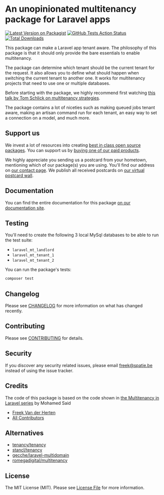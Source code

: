 # An unopinionated multitenancy package for Laravel apps

[![Latest Version on Packagist](https://img.shields.io/packagist/v/spatie/laravel-multitenancy.svg?style=flat-square)](https://packagist.org/packages/spatie/laravel-multitenancy)
[![GitHub Tests Action Status](https://img.shields.io/github/workflow/status/spatie/laravel-multitenancy/run-tests?label=tests)](https://github.com/spatie/:package_name/actions?query=workflow%3Arun-tests+branch%3Amaster)
[![Total Downloads](https://img.shields.io/packagist/dt/spatie/laravel-multitenancy.svg?style=flat-square)](https://packagist.org/packages/spatie/laravel-multitenancy)

This package can make a Laravel app tenant aware. The philosophy of this package is that it should only provide the bare essentials to enable multitenancy.

The package can determine which tenant should be the current tenant for the request. It also allows you to define what should happen when switching the current tenant to another one. It works for multitenancy projects that need to use one or multiple databases.

Before starting with the package, we highly recommend first watching [this talk by Tom Schlick on multitenancy strategies](https://tomschlick.com/2017/07/25/laracon-2017-multi-tenancy-talk/).

The package contains a lot of niceties such as making queued jobs tenant aware, making an artisan command run for each tenant, an easy way to set a connection on a model, and much more.
 
## Support us

We invest a lot of resources into creating [best in class open source packages](https://spatie.be/open-source). You can support us by [buying one of our paid products](https://spatie.be/open-source/support-us). 

We highly appreciate you sending us a postcard from your hometown, mentioning which of our package(s) you are using. You'll find our address on [our contact page](https://spatie.be/about-us). We publish all received postcards on [our virtual postcard wall](https://spatie.be/open-source/postcards).

## Documentation

You can find the entire documentation for this package [on our documentation site](https://docs.spatie.be/laravel-multitenancy).

## Testing

You'll need to create the following 3 local MySql databases to be able to run the test suite:

- `laravel_mt_landlord`
- `laravel_mt_tenant_1` 
- `laravel_mt_tenant_2`

You can run the package's tests:

``` bash
composer test
```

## Changelog

Please see [CHANGELOG](CHANGELOG.md) for more information on what has changed recently.

## Contributing

Please see [CONTRIBUTING](CONTRIBUTING.md) for details.

## Security

If you discover any security related issues, please email freek@spatie.be instead of using the issue tracker.

## Credits

The code of this package is based on the code shown in [the Multitenancy in Laravel series](https://www.youtube.com/watch?v=592EgykFOz4)  by Mohamed Said

- [Freek Van der Herten](https://github.com/freekmurze)
- [All Contributors](../../contributors)

## Alternatives

- [tenancy/tenancy](https://tenancy.dev)
- [stancl/tenancy](https://github.com/stancl/tenancy)
- [gecche/laravel-multidomain](https://github.com/gecche/laravel-multidomain)
- [romegadigital/multitenancy](https://github.com/romegasoftware/multitenancy)

## License

The MIT License (MIT). Please see [License File](LICENSE.md) for more information.

